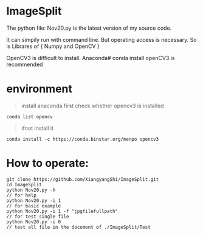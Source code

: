 # ImageSplit

The python file: Nov20.py
is the latest version of my source code.

It can simpily run with command line.
But operating access is necessary.
So is Librares of { Numpy and OpenCV }

OpenCV3 is difficult to install.
Anaconda# conda install openCV3
is recommended

# environment
> install anaconda first
> check whether opencv3 is installed
```
conda list opencv
```
> ifnot install it
```
conda install -c https://conda.binstar.org/menpo opencv3
```

# How to operate:
```
git clone https://github.com/XiangyangShi/ImageSplit.git
cd ImageSplit
python Nov20.py -h
// for help
python Nov20.py -i 1
// for basic example
python Nov20.py -i 1 -f "jpgfilefullpath"
// for test single file
python Nov20.py -i 0
// test all file in the document of ./ImageSplit/Test
```
